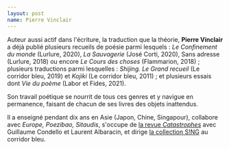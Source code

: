 ```yaml
---
layout: post
name: Pierre Vinclair
---
```

Auteur aussi actif dans l'écriture, la traduction que la théorie, **Pierre Vinclair** a déjà publié plusieurs recueils de poésie parmi lesquels : *Le Confinement du monde* (Lurlure, 2020), *La Sauvagerie* (José Corti, 2020), Sans adresse (Lurlure, 2018) ou encore *Le Cours des choses* (Flammarion, 2018) ; plusieurs traductions parmi lesquelles : *Shijing. Le Grand recueil* (Le corridor bleu, 2019) et *Kojiki* (Le corridor bleu, 2011) ; et plusieurs essais dont *Vie du poème* (Labor et Fides, 2021). 

Son travail poétique se nourrit de tous ces genres et y navigue en permanence, faisant de chacun de ses livres des objets inattendus.

Il a enseigné pendant dix ans en Asie (Japon, Chine, Singapour), collabore avec *Europe, Poezibao, Sitaudis*, s'occupe de [la revue *Catastrophes*](https://revuecatastrophes.wordpress.com/) avec Guillaume Condello et Laurent Albaracin, et dirige [la collection S!NG](https://www.lecorridorbleu.fr/collection-sing/) au corridor bleu.
